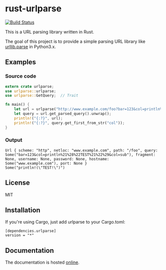 # rust-urlparse

[![Build Status](https://travis-ci.org/yykamei/rust-urlparse.svg?branch=master)](https://travis-ci.org/yykamei/rust-urlparse)

This is a URL parsing library written in Rust.

The goal of this project is to provide a simple parsing URL library
like [urllib.parse](https://docs.python.org/3/library/urllib.parse.html) in Python3.x.

## Examples

### Source code

``` rust
extern crate urlparse;
use urlparse::urlparse;
use urlparse::GetQuery;  // Trait

fn main() {
    let url = urlparse("http://www.example.com/foo?bar=123&col=println%21%28%22TEST%21%22%29&col=sub");
    let query = url.get_parsed_query().unwrap();
    println!("{:?}", url);
    println!("{:?}", query.get_first_from_str("col"));
}
```

### Output

```
Url { scheme: "http", netloc: "www.example.com", path: "/foo", query: Some("bar=123&col=println%21%28%22TEST%21%22%29&col=sub"), fragment: None, username: None, password: None, hostname: Some("www.example.com"), port: None }
Some("println!(\"TEST!\")")
```

## License

MIT

## Installation

If you're using Cargo, just add urlparse to your Cargo.toml:

    [dependencies.urlparse]
    version = "*"

## Documentation

The documentation is hosted [online][urlparse-doc].

[urlparse-doc]: https://yykamei.github.io/rust-urlparse
